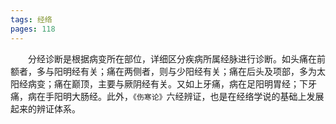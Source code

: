 ```yaml
---
tags: 经络
pages: 118
---
```

&emsp;&emsp;分经诊断是根据病变所在部位，详细区分疾病所属经脉进行诊断。如头痛在前额者，多与阳明经有关；痛在两侧者，则与少阳经有关；痛在后头及项部，多为太阳经病变；痛在巅顶，主要与厥阴经有关。又如上牙痛，病在足阳明胃经；下牙痛，病在手阳明大肠经。此外，`《伤寒论》`六经辨证，也是在经络学说的基础上发展起来的辨证体系。